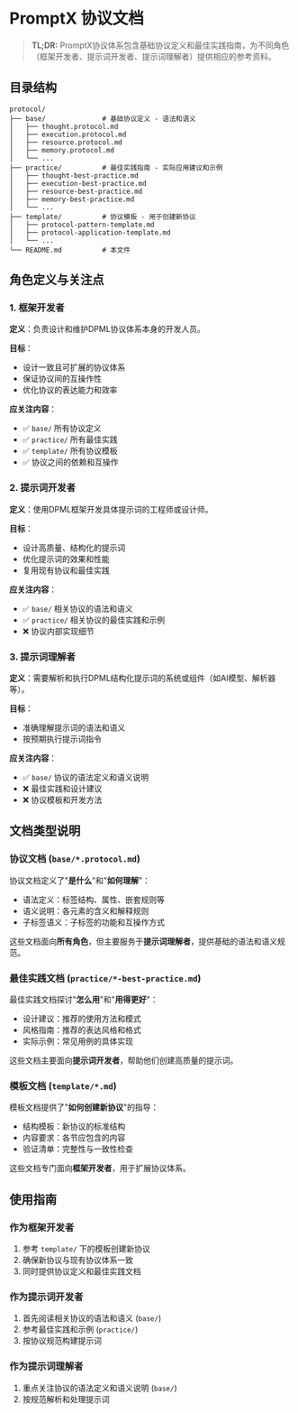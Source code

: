# PromptX 协议文档

> **TL;DR:** PromptX协议体系包含基础协议定义和最佳实践指南，为不同角色（框架开发者、提示词开发者、提示词理解者）提供相应的参考资料。

## 目录结构

```
protocol/
├── base/              # 基础协议定义 - 语法和语义
│   ├── thought.protocol.md
│   ├── execution.protocol.md
│   ├── resource.protocol.md
│   ├── memory.protocol.md
│   └── ...
├── practice/          # 最佳实践指南 - 实际应用建议和示例
│   ├── thought-best-practice.md
│   ├── execution-best-practice.md
│   ├── resource-best-practice.md
│   ├── memory-best-practice.md
│   └── ...
├── template/          # 协议模板 - 用于创建新协议
│   ├── protocol-pattern-template.md
│   ├── protocol-application-template.md
│   └── ...
└── README.md          # 本文件
```

## 角色定义与关注点

### 1. 框架开发者

**定义**：负责设计和维护DPML协议体系本身的开发人员。

**目标**：
- 设计一致且可扩展的协议体系
- 保证协议间的互操作性
- 优化协议的表达能力和效率

**应关注内容**：
- ✅ `base/` 所有协议定义
- ✅ `practice/` 所有最佳实践
- ✅ `template/` 所有协议模板
- ✅ 协议之间的依赖和互操作

### 2. 提示词开发者

**定义**：使用DPML框架开发具体提示词的工程师或设计师。

**目标**：
- 设计高质量、结构化的提示词
- 优化提示词的效果和性能
- 复用现有协议和最佳实践

**应关注内容**：
- ✅ `base/` 相关协议的语法和语义
- ✅ `practice/` 相关协议的最佳实践和示例
- ❌ 协议内部实现细节

### 3. 提示词理解者

**定义**：需要解析和执行DPML结构化提示词的系统或组件（如AI模型、解析器等）。

**目标**：
- 准确理解提示词的语法和语义
- 按预期执行提示词指令

**应关注内容**：
- ✅ `base/` 协议的语法定义和语义说明
- ❌ 最佳实践和设计建议
- ❌ 协议模板和开发方法

## 文档类型说明

### 协议文档 (`base/*.protocol.md`)

协议文档定义了"**是什么**"和"**如何理解**"：
- 语法定义：标签结构、属性、嵌套规则等
- 语义说明：各元素的含义和解释规则
- 子标签语义：子标签的功能和互操作方式

这些文档面向**所有角色**，但主要服务于**提示词理解者**，提供基础的语法和语义规范。

### 最佳实践文档 (`practice/*-best-practice.md`)

最佳实践文档探讨"**怎么用**"和"**用得更好**"：
- 设计建议：推荐的使用方法和模式
- 风格指南：推荐的表达风格和格式
- 实际示例：常见用例的具体实现

这些文档主要面向**提示词开发者**，帮助他们创建高质量的提示词。

### 模板文档 (`template/*.md`)

模板文档提供了"**如何创建新协议**"的指导：
- 结构模板：新协议的标准结构
- 内容要求：各节应包含的内容
- 验证清单：完整性与一致性检查

这些文档专门面向**框架开发者**，用于扩展协议体系。

## 使用指南

### 作为框架开发者

1. 参考 `template/` 下的模板创建新协议
2. 确保新协议与现有协议体系一致
3. 同时提供协议定义和最佳实践文档

### 作为提示词开发者

1. 首先阅读相关协议的语法和语义 (`base/`)
2. 参考最佳实践和示例 (`practice/`)
3. 按协议规范构建提示词

### 作为提示词理解者

1. 重点关注协议的语法定义和语义说明 (`base/`)
2. 按规范解析和处理提示词 